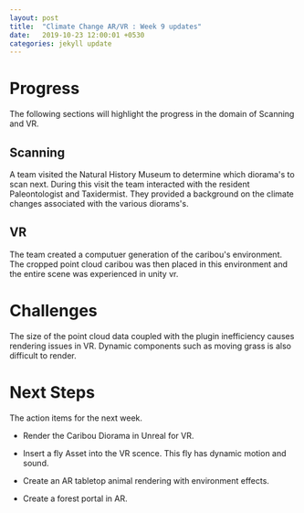 ```yaml
---
layout: post
title:  "Climate Change AR/VR : Week 9 updates"
date:   2019-10-23 12:00:01 +0530
categories: jekyll update
---
```


# Progress
The following sections will highlight the progress in the domain of Scanning and VR. 
## Scanning
A team visited the Natural History Museum to determine which diorama's to scan next. During this visit the team interacted with the resident Paleontologist and Taxidermist. They provided a background on the climate changes associated with the various diorams's.

## VR
The team created a computuer generation of the caribou's environment. The cropped point cloud caribou was then placed in this environment and the entire scene was experienced in unity vr. 

# Challenges
The size of the point cloud data coupled with the plugin inefficiency causes rendering issues in VR. Dynamic components such as moving grass is also difficult to render. 
# Next Steps

The action items for the next week.
 
- Render the Caribou Diorama in Unreal for VR.

- Insert a fly Asset into the VR scence. This fly has dynamic motion and sound. 

- Create an AR tabletop animal rendering with environment effects.

- Create a forest portal in AR. 
